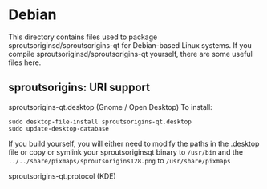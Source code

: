 
Debian
====================
This directory contains files used to package sproutsoriginsd/sproutsorigins-qt
for Debian-based Linux systems. If you compile sproutsoriginsd/sproutsorigins-qt yourself, there are some useful files here.

## sproutsorigins: URI support ##


sproutsorigins-qt.desktop  (Gnome / Open Desktop)
To install:

	sudo desktop-file-install sproutsorigins-qt.desktop
	sudo update-desktop-database

If you build yourself, you will either need to modify the paths in
the .desktop file or copy or symlink your sproutsoriginsqt binary to `/usr/bin`
and the `../../share/pixmaps/sproutsorigins128.png` to `/usr/share/pixmaps`

sproutsorigins-qt.protocol (KDE)


